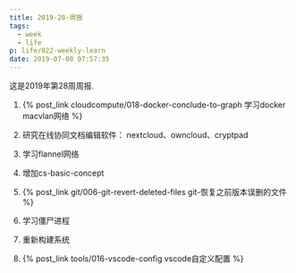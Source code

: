 ```yaml
---
title: 2019-28-周报
tags:
  - week
  - life
p: life/022-weekly-learn
date: 2019-07-08 07:57:35
---
```


这是2019年第28周周报.

1. {% post_link cloudcompute/018-docker-conclude-to-graph 学习docker macvlan网络 %}

2. 研究在线协同文档编辑软件： nextcloud、owncloud、cryptpad

3. 学习flannel网络

4. 增加cs-basic-concept

5. {% post_link git/006-git-revert-deleted-files git-恢复之前版本误删的文件 %}

6. 学习僵尸进程

7. 重新构建系统

8. {% post_link tools/016-vscode-config vscode自定义配置 %}

